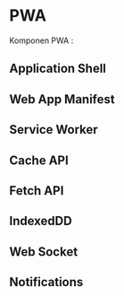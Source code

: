 # PWA 

Komponen PWA : 
## Application Shell
## Web App Manifest
## Service Worker
## Cache API
## Fetch API
## IndexedDD
## Web Socket
## Notifications